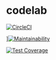 # codelab

[![CircleCI](https://circleci.com/gh/musonant/codelab.svg?style=svg)](https://circleci.com/gh/musonant/codelab)

][![Maintainability](https://api.codeclimate.com/v1/badges/891bd69569dd272c4a01/maintainability)](https://codeclimate.com/github/musonant/codelab/maintainability)

[![Test Coverage](https://api.codeclimate.com/v1/badges/891bd69569dd272c4a01/test_coverage)](https://codeclimate.com/github/musonant/codelab/test_coverage)
